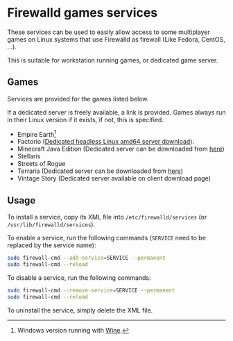 # Firewalld games services

These services can be used to easily allow access to some multiplayer games on 
Linux systems that use Firewalld as firewall (Like Fedora, CentOS, ...).

This is suitable for workstation running games, or dedicated game server.

## Games

Services are provided for the games listed below.

If a dedicated server is freely available, a link is provided. Games always run
in their Linux version if it exists, if not, this is specified.

* Empire Earth[^win]
* Factorio ([Dedicated headless Linux amd64 server download](https://factorio.com/get-download/latest/headless/linux64)).
* Minecraft Java Edition (Dedicated server can be downloaded from [here](https://www.minecraft.net/en-us/download/server))
* Stellaris
* Streets of Rogue
* Terraria (Dedicated server can be downloaded from [here](https://www.terraria.org/))
* Vintage Story (Dedicated server available on client download page)

[^win]: Windows version running with [Wine](https://www.winehq.org/).

## Usage

To install a service, copy its XML file into `/etc/firewalld/services` 
(or `/usr/lib/firewalld/services`).
 
To enable a service, run the following commands 
(`SERVICE` need to be replaced by the service name):
```bash
sudo firewall-cmd --add-service=SERVICE --permanent
sudo firewall-cmd --reload
```
 
To disable a service, run the following commands:
```bash
sudo firewall-cmd --remove-service=SERVICE --permanent
sudo firewall-cmd --reload
```

To uninstall the service, simply delete the XML file.
